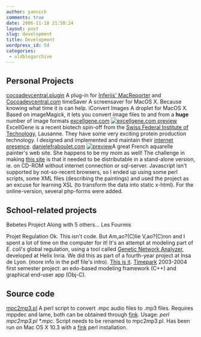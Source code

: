```yaml
---
author: yannick
comments: true
date: 2006-11-18 21:50:24
layout: post
slug: development
title: Development
wordpress_id: 54
categories:
 - oldblogarchive
---
```


## Personal Projects




[cocoadevcentral.plugin](http://yannick.poulet.org/dev/cocoadevcentral.plugin)
    A plug-in for [Inferiis' MacReporter](http://www.inferiis.com/products/macreporter) and [Cocoadevcentral.com](http://www.cocoadevcentral.com)
timeSaver
    A screensaver for MacOS X. Because knowing what time it is can help.
iConvert Images
    A droplet for MacOS X. Based on imageMagick, it lets you convert image files to and from a **huge** number of image formats
[excellgene.com](http://www.excellgene.com)
    [![excellgene.com preview](http://yannick.poulet.org/dev/projects/xlgSmall.gif)](http://yannick.poulet.org/dev/projects/xlg.gif) ExcellGene is a recent biotech spin-off from the [Swiss Federal Institute of Technology](http://www.epfl.ch), Lausanne. They have some very exciting protein production technology. I designed and implemented and maintain their [internet presence](http://www.excellgene.com).
[danielefraboulet.com](http://www.danielefraboulet.com)
    [![preview](http://yannick.poulet.org/dev/projects/danielefrabouletSmall.gif)](http://yannick.poulet.org/dev/projects/danielefraboulet.png)A great French aquarelle painter's web site. She happens to be my mom as well! The challenge in making [this site](http://www.danielefraboulet.com) is that it needed to be distributable in a stand-alone version, ie. on CD-ROM without internet connection or sql-server. Javascript isn't supported by not-so-recent browsers, so I ended up using some perl scripts, some XML files (describing the paintings) and used the project as an excuse for learning XSL (to transform the data into static x-html). For the online-version, several php-forms were added.



## School-related projects




Bebetes Project
    Along with 5 others...
Les Fourmis
    
Projet Regulation
    Ok. This isn't code. But Am,ao?(C)lie V,ao?(C)ron and I spent a lot of time on the computer for it! It's an attempt at modeling part of _E. coli_'s global regulation, using a tool called [Genetic Network Analyzer](http://www.inrialpes.fr/helix/logic_GNA_mn.html), developed at Helix Inria. We did this as part of a fourth-year project at Insa de Lyon. (more info in the pdf file's intro). [This is it](http://yannick.poulet.org/dev/gna2003.pdf).
[Timepark](http://yannick.poulet.org/development/timepark)
    2003-2004 first semester project: an edo-based modeling framework (C++) and graphical end-user app (Obj-C).



## Source code




[mpc2mp3.pl](http://yannick.poulet.org/dev/mpc2mp3.txt)
    A perl script to convert .mpc audio files to .mp3 files. Requires mppdec and lame, both can be obtained through [fink](http://fink.sf.net). Usage: _perl mpc2mp3.pl *.mpc_. Script needs to be renamed to mpc2mp3.pl. Has been run on Mac OS X 10.3 with a [fink](http://fink.sf.net) perl installation.
